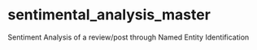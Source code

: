# sentimental_analysis_master
Sentiment Analysis of a review/post through Named Entity Identification
